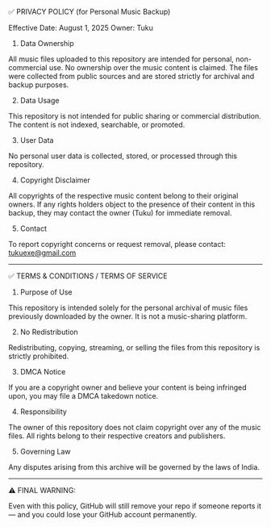 ✅ PRIVACY POLICY (for Personal Music Backup)

Effective Date: August 1, 2025
Owner: Tuku

1. Data Ownership

All music files uploaded to this repository are intended for personal, non-commercial use. No ownership over the music content is claimed. The files were collected from public sources and are stored strictly for archival and backup purposes.

2. Data Usage

This repository is not intended for public sharing or commercial distribution. The content is not indexed, searchable, or promoted.

3. User Data

No personal user data is collected, stored, or processed through this repository.

4. Copyright Disclaimer

All copyrights of the respective music content belong to their original owners. If any rights holders object to the presence of their content in this backup, they may contact the owner (Tuku) for immediate removal.

5. Contact

To report copyright concerns or request removal, please contact: tukuexe@gmail.com


---

✅ TERMS & CONDITIONS / TERMS OF SERVICE

1. Purpose of Use

This repository is intended solely for the personal archival of music files previously downloaded by the owner. It is not a music-sharing platform.

2. No Redistribution

Redistributing, copying, streaming, or selling the files from this repository is strictly prohibited.

3. DMCA Notice

If you are a copyright owner and believe your content is being infringed upon, you may file a DMCA takedown notice.

4. Responsibility

The owner of this repository does not claim copyright over any of the music files. All rights belong to their respective creators and publishers.

5. Governing Law

Any disputes arising from this archive will be governed by the laws of India.


---

⚠️ FINAL WARNING:

Even with this policy, GitHub will still remove your repo if someone reports it — and you could lose your GitHub account permanently.
                  
